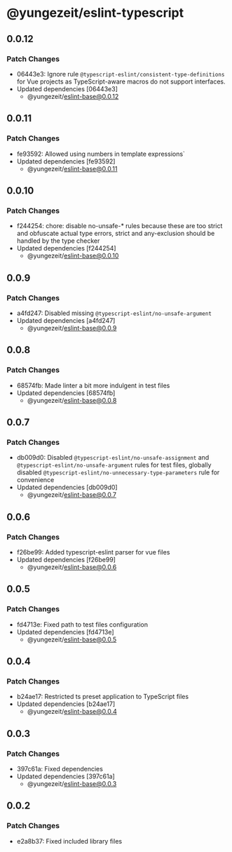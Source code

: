 # @yungezeit/eslint-typescript

## 0.0.12

### Patch Changes

- 06443e3: Ignore rule `@typescript-eslint/consistent-type-definitions` for Vue projects as TypeScript-aware macros do not support interfaces.
- Updated dependencies [06443e3]
  - @yungezeit/eslint-base@0.0.12

## 0.0.11

### Patch Changes

- fe93592: Allowed using numbers in template expressions`
- Updated dependencies [fe93592]
  - @yungezeit/eslint-base@0.0.11

## 0.0.10

### Patch Changes

- f244254: chore: disable no-unsafe-\* rules because these are too strict and obfuscate actual type errors, strict and any-exclusion should be handled by the type checker
- Updated dependencies [f244254]
  - @yungezeit/eslint-base@0.0.10

## 0.0.9

### Patch Changes

- a4fd247: Disabled missing `@typescript-eslint/no-unsafe-argument`
- Updated dependencies [a4fd247]
  - @yungezeit/eslint-base@0.0.9

## 0.0.8

### Patch Changes

- 68574fb: Made linter a bit more indulgent in test files
- Updated dependencies [68574fb]
  - @yungezeit/eslint-base@0.0.8

## 0.0.7

### Patch Changes

- db009d0: Disabled `@typescript-eslint/no-unsafe-assignment` and `@typescript-eslint/no-unsafe-argument` rules for test files, globally disabled `@typescript-eslint/no-unnecessary-type-parameters` rule for convenience
- Updated dependencies [db009d0]
  - @yungezeit/eslint-base@0.0.7

## 0.0.6

### Patch Changes

- f26be99: Added typescript-eslint parser for vue files
- Updated dependencies [f26be99]
  - @yungezeit/eslint-base@0.0.6

## 0.0.5

### Patch Changes

- fd4713e: Fixed path to test files configuration
- Updated dependencies [fd4713e]
  - @yungezeit/eslint-base@0.0.5

## 0.0.4

### Patch Changes

- b24ae17: Restricted ts preset application to TypeScript files
- Updated dependencies [b24ae17]
  - @yungezeit/eslint-base@0.0.4

## 0.0.3

### Patch Changes

- 397c61a: Fixed dependencies
- Updated dependencies [397c61a]
  - @yungezeit/eslint-base@0.0.3

## 0.0.2

### Patch Changes

- e2a8b37: Fixed included library files
